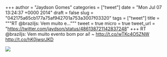 
+++
author = "Jaydson Gomes"
categories = ["tweet"]
date = "Mon Jul 07 13:24:37 +0000 2014"
draft = false
slug = "042175a65cb177a75af942701a753a3007f03320"
tags = ["tweet"]
title = """RT @braziljs: Vem muito e..."""
tweet = true
micro = true
tweet_url = "https://twitter.com/jaydson/status/486138721142837248"
+++
RT @braziljs: Vem muito evento bom por aí! ~ http://t.co/wTKc4O5ZNW http://t.co/hK0jwsrJKD

![](/images/tweet-media/486138721142837248-Br8YVAWCMAApgoM.png)